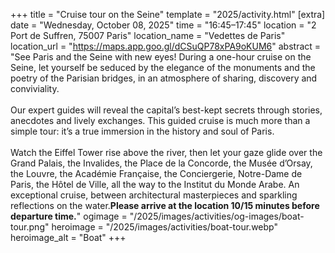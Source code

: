 +++
title = "Cruise tour on the Seine"
template = "2025/activity.html"
[extra]
  date = "Wednesday, October 08, 2025"
  time = "16:45–17:45"
  location = "2 Port de Suffren, 75007 Paris"
  location_name = "Vedettes de Paris"
  location_url = "https://maps.app.goo.gl/dCSuQP78xPA9oKUM6"
  abstract = "See Paris and the Seine with new eyes! During a one-hour cruise on the Seine, let yourself be seduced by the elegance of the monuments and the poetry of the Parisian bridges, in an atmosphere of sharing, discovery and conviviality.<br/><br/>Our expert guides will reveal the capital’s best-kept secrets through stories, anecdotes and lively exchanges. This guided cruise is much more than a simple tour: it’s a true immersion in the history and soul of Paris.<br/><br/>Watch the Eiffel Tower rise above the river, then let your gaze glide over the Grand Palais, the Invalides, the Place de la Concorde, the Musée d’Orsay, the Louvre, the Académie Française, the Conciergerie, Notre-Dame de Paris, the Hôtel de Ville, all the way to the Institut du Monde Arabe. An exceptional cruise, between architectural masterpieces and sparkling reflections on the water.<strong>Please arrive at the location 10/15 minutes before departure time.</strong>"
  ogimage = "/2025/images/activities/og-images/boat-tour.png"
  heroimage = "/2025/images/activities/boat-tour.webp"
  heroimage_alt = "Boat"
+++
